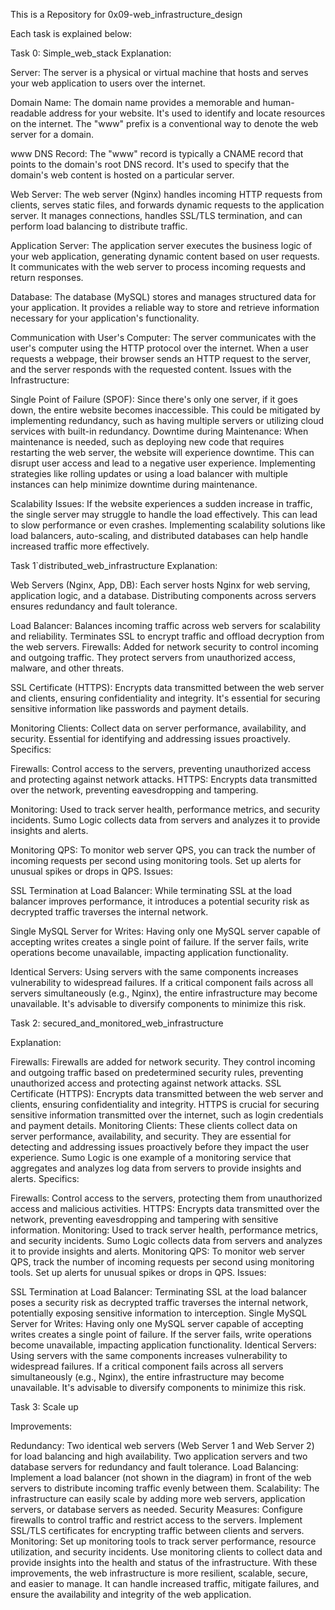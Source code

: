 This is a Repository for 0x09-web_infrastructure_design

Each task is explained below:

Task 0: Simple_web_stack
Explanation:

Server: The server is a physical or virtual machine that hosts and serves your web application to users over the internet.

Domain Name: The domain name provides a memorable and human-readable address for your website. It's used to identify and locate resources on the internet. The "www" prefix is a conventional way to denote the web server for a domain.

www DNS Record: The "www" record is typically a CNAME record that points to the domain's root DNS record. It's used to specify that the domain's web content is hosted on a particular server.

Web Server: The web server (Nginx) handles incoming HTTP requests from clients, serves static files, and forwards dynamic requests to the application server. It manages connections, handles SSL/TLS termination, and can perform load balancing to distribute traffic.

Application Server: The application server executes the business logic of your web application, generating dynamic content based on user requests. It communicates with the web server to process incoming requests and return responses.

Database: The database (MySQL) stores and manages structured data for your application. It provides a reliable way to store and retrieve information necessary for your application's functionality.

Communication with User's Computer: The server communicates with the user's computer using the HTTP protocol over the internet. When a user requests a webpage, their browser sends an HTTP request to the server, and the server responds with the requested content.
Issues with the Infrastructure:

Single Point of Failure (SPOF): Since there's only one server, if it goes down, the entire website becomes inaccessible. This could be mitigated by implementing redundancy, such as having multiple servers or utilizing cloud services with built-in redundancy.
Downtime during Maintenance: When maintenance is needed, such as deploying new code that requires restarting the web server, the website will experience downtime. This can disrupt user access and lead to a negative user experience. Implementing strategies like rolling updates or using a load balancer with multiple instances can help minimize downtime during maintenance.

Scalability Issues: If the website experiences a sudden increase in traffic, the single server may struggle to handle the load effectively. This can lead to slow performance or even crashes. Implementing scalability solutions like load balancers, auto-scaling, and distributed databases can help handle increased traffic more effectively.


Task 1`distributed_web_infrastructure Explanation:

Web Servers (Nginx, App, DB): Each server hosts Nginx for web serving, application logic, and a database. Distributing components across servers ensures redundancy and fault tolerance.

Load Balancer: Balances incoming traffic across web servers for scalability and reliability. Terminates SSL to encrypt traffic and offload decryption from the web servers.
Firewalls: Added for network security to control incoming and outgoing traffic. They protect servers from unauthorized access, malware, and other threats.

SSL Certificate (HTTPS): Encrypts data transmitted between the web server and clients, ensuring confidentiality and integrity. It's essential for securing sensitive information like passwords and payment details.

Monitoring Clients: Collect data on server performance, availability, and security. Essential for identifying and addressing issues proactively.
Specifics:

Firewalls: Control access to the servers, preventing unauthorized access and protecting against network attacks.
HTTPS: Encrypts data transmitted over the network, preventing eavesdropping and tampering.

Monitoring: Used to track server health, performance metrics, and security incidents. Sumo Logic collects data from servers and analyzes it to provide insights and alerts.

Monitoring QPS: To monitor web server QPS, you can track the number of incoming requests per second using monitoring tools. Set up alerts for unusual spikes or drops in QPS.
Issues:

SSL Termination at Load Balancer: While terminating SSL at the load balancer improves performance, it introduces a potential security risk as decrypted traffic traverses the internal network.

Single MySQL Server for Writes: Having only one MySQL server capable of accepting writes creates a single point of failure. If the server fails, write operations become unavailable, impacting application functionality.

Identical Servers: Using servers with the same components increases vulnerability to widespread failures. If a critical component fails across all servers simultaneously (e.g., Nginx), the entire infrastructure may become unavailable. It's advisable to diversify components to minimize this risk.


Task 2: secured_and_monitored_web_infrastructure

Explanation:

Firewalls: Firewalls are added for network security. They control incoming and outgoing traffic based on predetermined security rules, preventing unauthorized access and protecting against network attacks.
SSL Certificate (HTTPS): Encrypts data transmitted between the web server and clients, ensuring confidentiality and integrity. HTTPS is crucial for securing sensitive information transmitted over the internet, such as login credentials and payment details.
Monitoring Clients: These clients collect data on server performance, availability, and security. They are essential for detecting and addressing issues proactively before they impact the user experience. Sumo Logic is one example of a monitoring service that aggregates and analyzes log data from servers to provide insights and alerts.
Specifics:

Firewalls: Control access to the servers, protecting them from unauthorized access and malicious activities.
HTTPS: Encrypts data transmitted over the network, preventing eavesdropping and tampering with sensitive information.
Monitoring: Used to track server health, performance metrics, and security incidents. Sumo Logic collects data from servers and analyzes it to provide insights and alerts.
Monitoring QPS: To monitor web server QPS, track the number of incoming requests per second using monitoring tools. Set up alerts for unusual spikes or drops in QPS.
Issues:

SSL Termination at Load Balancer: Terminating SSL at the load balancer poses a security risk as decrypted traffic traverses the internal network, potentially exposing sensitive information to interception.
Single MySQL Server for Writes: Having only one MySQL server capable of accepting writes creates a single point of failure. If the server fails, write operations become unavailable, impacting application functionality.
Identical Servers: Using servers with the same components increases vulnerability to widespread failures. If a critical component fails across all servers simultaneously (e.g., Nginx), the entire infrastructure may become unavailable. It's advisable to diversify components to minimize this risk.

Task 3: Scale up

Improvements:

Redundancy:
Two identical web servers (Web Server 1 and Web Server 2) for load balancing and high availability.
Two application servers and two database servers for redundancy and fault tolerance.
Load Balancing:
Implement a load balancer (not shown in the diagram) in front of the web servers to distribute incoming traffic evenly between them.
Scalability:
The infrastructure can easily scale by adding more web servers, application servers, or database servers as needed.
Security Measures:
Configure firewalls to control traffic and restrict access to the servers.
Implement SSL/TLS certificates for encrypting traffic between clients and servers.
Monitoring:
Set up monitoring tools to track server performance, resource utilization, and security incidents.
Use monitoring clients to collect data and provide insights into the health and status of the infrastructure.
With these improvements, the web infrastructure is more resilient, scalable, secure, and easier to manage. It can handle increased traffic, mitigate failures, and ensure the availability and integrity of the web application.
